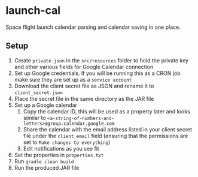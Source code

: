 # launch-cal
Space flight launch calendar parsing and calendar saving in one place.

## Setup
1. Create `private.json` in the `src/resources` folder to hold the private key and other 
    various fields for Google Calendar connection
2. Set up Google credentials. If you will be running this as a CRON job make sure they are set up as a `service account`
3. Download the client secret file as JSON and rename it to `client_secret.json`
4. Place the secret file in the same directory as the JAR file
5. Set up a Google calendar
    1. Copy the calendar ID, this will be used as a property later and looks similar to `<a-string-of-numbers-and-letters>@group.calendar.google.com`
    2. Share the calendar with the email address listed in your client secret file under the `client_email` field (ensuring that the permissions are set to `Make changes to everything`)
    3. Edit notifications as you see fit
6. Set the properties in `properties.txt`
7. Run `gradle clean build`
8. Run the produced JAR file
